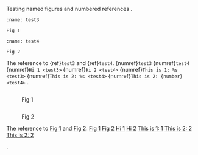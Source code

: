 Testing named figures and numbered references
.
```{figure} https://via.placeholder.com/150
:name: test3

Fig 1
```

```{figure} https://via.placeholder.com/150
:name: test4

Fig 2
```
The reference to {ref}`test3` and {ref}`test4`.
{numref}`test3`
{numref}`test4`
{numref}`Hi 1 <test3>`
{numref}`Hi 2 <test4>`
{numref}`This is 1: %s <test3>`
{numref}`This is 2: %s <test4>`
{numref}`This is 2: {number} <test4>`
.
<figure id="test3" class="numbered">
<img src="https://via.placeholder.com/150" alt="">
<figcaption number="1">
<p>Fig 1</p>
</figcaption>
</figure>
<figure id="test4" class="numbered">
<img src="https://via.placeholder.com/150" alt="">
<figcaption number="2">
<p>Fig 2</p>
</figcaption>
</figure>
<p>The reference to <a href="#test3" title="Fig 1">Fig 1</a> and <a href="#test4" title="Fig 2">Fig 2</a>.
<a href="#test3" title="Fig 1">Fig 1</a>
<a href="#test4" title="Fig 2">Fig 2</a>
<a href="#test3" title="Fig 1">Hi 1</a>
<a href="#test4" title="Fig 2">Hi 2</a>
<a href="#test3" title="Fig 1">This is 1: 1</a>
<a href="#test4" title="Fig 2">This is 2: 2</a>
<a href="#test4" title="Fig 2">This is 2: 2</a></p>
.
